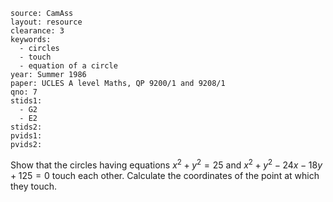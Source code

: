 ````
source: CamAss
layout: resource
clearance: 3
keywords: 
  - circles
  - touch
  - equation of a circle
year: Summer 1986
paper: UCLES A level Maths, QP 9200/1 and 9208/1
qno: 7
stids1: 
  - G2
  - E2
stids2:
pvids1:
pvids2:

````

Show that the circles having equations $x^2 + y^2 = 25$ and $x^2 + y^2 - 24x - 18y + 125 = 0$ touch each other. Calculate the coordinates of the point at which they touch.
